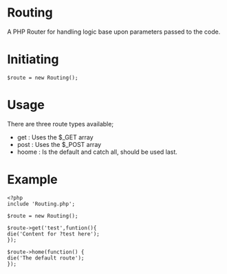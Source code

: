 # Routing
A PHP Router for handling logic base upon parameters passed to the code.

# Initiating

    $route = new Routing();

# Usage
There are three route types available;
- get : Uses the $_GET array
- post : Uses the $_POST array
- hoome : Is the default and catch all, should be used last.

# Example

    <?php
    include 'Routing.php';

    $route = new Routing();

    $route->get('test',funtion(){
	die('Content for ?test here');
    });

    $route->home(function() {
	die('The default route');
    });
